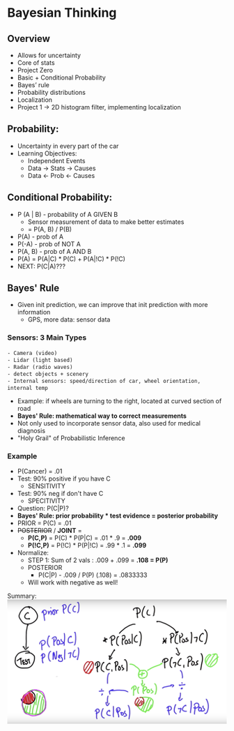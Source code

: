 # Bayesian Thinking

## Overview
- Allows for uncertainty 
- Core of stats 
- Project Zero
- Basic + Conditional Probability 
- Bayes’ rule 
- Probability distributions 
- Localization
- Project 1 -> 2D histogram filter, implementing localization

## Probability: 
- Uncertainty in every part of the car 
- Learning Objectives:
  - Independent Events 
  - Data -> Stats -> Causes
  - Data <- Prob <- Causes 

## Conditional Probability:
- P (A | B) - probability of A GIVEN B
  - Sensor measurement of data to make better estimates 
  - = P(A, B) / P(B)
- P(A) - prob of A
- P(-A) - prob of NOT A
- P(A, B) - prob of A AND B
- P(A) = P(A|C) * P(C) + P(A|!C) * P(!C)
- NEXT: P(C|A)???

## Bayes' Rule 
- Given init prediction, we can improve that init prediction with more information 
  - GPS, more data: sensor data 
### Sensors: 3 Main Types
    - Camera (video)
    - Lidar (light based)
    - Radar (radio waves)
    - detect objects + scenery
    - Internal sensors: speed/direction of car, wheel orientation, internal temp

- Example: if wheels are turning to the right, located at curved section of road 
- **Bayes' Rule: mathematical way to correct measurements**
- Not only used to incorporate sensor data, also used for medical diagnosis
- "Holy Grail" of Probabilistic Inference 

### Example
- P(Cancer) = .01
- Test: 90% positive if you have C 
  - SENSITIVITY
- Test: 90% neg if don't have C
  - SPECITIVITY
- Question: P(C|P)?
- **Bayes' Rule: prior probability * test evidence = posterior probability**
- PRIOR = P(C) = .01
- ~~POSTERIOR~~ / **JOINT** =
  -  **P(C,P)** = P(C) * P(P|C) = .01 * .9 = **.009**
  - **P(!C,P)** = P(!C) * P(P|!C) = .99 * .1 = **.099**
- Normalize: 
  - STEP 1: Sum of 2 vals : .009 + .099 = **.108 = P(P)**
  - POSTERIOR
    - P(C|P) - .009 / P(P) (.108) = .0833333
  - Will work with negative as well!

Summary: ![Bayes' Rule Summary](bayes.png)

